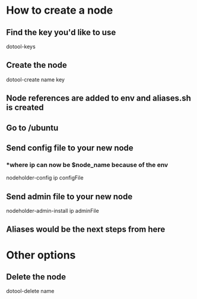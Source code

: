 # How to create a node

## Find the key you'd like to use
dotool-keys

## Create the node
dotool-create name key

## Node references are added to env and aliases.sh is created

## Go to /ubuntu

## Send config file to your new node
### *where ip can now be $node_name because of the env
nodeholder-config ip configFile

## Send admin file to your new node
nodeholder-admin-install ip adminFile

## Aliases would be the next steps from here



# Other options

## Delete the node
dotool-delete name
